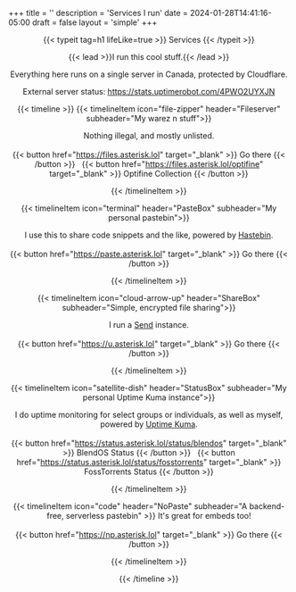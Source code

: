 +++
title = ''
description = 'Services I run'
date = 2024-01-28T14:41:16-05:00
draft = false
layout = 'simple'
+++

<div align="center">
{{< typeit
  tag=h1
  lifeLike=true
>}}
Services
{{< /typeit >}}

{{< lead >}}I run this cool stuff.{{< /lead >}}

Everything here runs on a single server in Canada, protected by Cloudflare.
  
External server status: https://stats.uptimerobot.com/4PWO2UYXJN

{{< timeline >}}
{{< timelineItem icon="file-zipper" header="Fileserver" subheader="My warez n stuff">}}

Nothing illegal, and mostly unlisted.
<br><br>
{{< button href="https://files.asterisk.lol" target="_blank" >}}
Go there
{{< /button >}}
&nbsp; 
{{< button href="https://files.asterisk.lol/optifine" target="_blank" >}}
Optifine Collection
{{< /button >}}

{{< /timelineItem >}}

{{< timelineItem icon="terminal" header="PasteBox" subheader="My personal pastebin">}}

I use this to share code snippets and the like, powered by <a href="https://github.com/toptal/haste-server" target="_blank" rel="noopener noreferrer">Hastebin</a>.
<br><br>
{{< button href="https://paste.asterisk.lol" target="_blank" >}}
Go there
{{< /button >}}

{{< /timelineItem >}}

{{< timelineItem icon="cloud-arrow-up" header="ShareBox" subheader="Simple, encrypted file sharing">}}

I run a <a href="https://gitlab.com/timvisee/send" target="_blank" rel="noopener noreferrer">Send</a> instance.
<br><br>
{{< button href="https://u.asterisk.lol" target="_blank" >}}
Go there
{{< /button >}}

{{< /timelineItem >}}

{{< timelineItem icon="satellite-dish" header="StatusBox" subheader="My personal Uptime Kuma instance">}}

I do uptime monitoring for select groups or individuals, as well as myself, powered by <a href="https://uptime.kuma.pet/" target="_blank" rel="noopener noreferrer">Uptime Kuma</a>.
<br><br>
{{< button href="https://status.asterisk.lol/status/blendos" target="_blank" >}}
BlendOS Status
{{< /button >}}
&nbsp;
{{< button href="https://status.asterisk.lol/status/fosstorrents" target="_blank" >}}
FossTorrents Status
{{< /button >}}

{{< /timelineItem >}}

{{< timelineItem icon="code" header="NoPaste" subheader="A backend-free, serverless pastebin" >}}
It's great for embeds too!
<br><br>
{{< button href="https://np.asterisk.lol" target="_blank" >}}
Go there
{{< /button >}}

{{< /timelineItem >}}

{{< /timeline >}}

</div>
